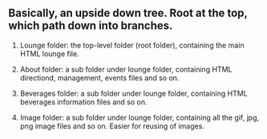 ## Basically, an upside down tree. Root at the top, which path down into branches.

1. Lounge folder: the top-level folder (root folder), containing the main HTML lounge file.

2. About folder: a sub folder under lounge folder, containing HTML directiond, management, events files and so on.

3. Beverages folder: a sub folder under lounge folder, containing HTML beverages information files and so on.

4. Image folder: a sub folder under lounge folder, containing all the gif, jpg, png image files and so on. Easier for reusing of images.

